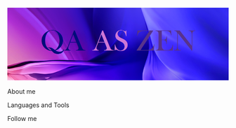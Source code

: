 ![Header](https://github.com/ariadna-eiz/ariadna-eiz/blob/main/assets/explorer_a1wpu1D2nN.png)

About me

Languages and Tools

Follow me

